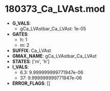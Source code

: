# 180373_Ca_LVAst.mod

- **G_VALS**:
  - gCa_LVAstbar_Ca_LVAst: 1e-05
- **GATES**:
  - h: 1
  - m: 2
- **SUFFIX**: Ca_LVAst
- **GMAX_NAME**: gCa_LVAstbar_Ca_LVAst
- **STATES**: ['m', 'h']
- **I_VALS**:
  - 6.3: 9.999999999771947e-06
  - 37: 9.999999999771947e-06
- **ERROR_FLAGS**: []
